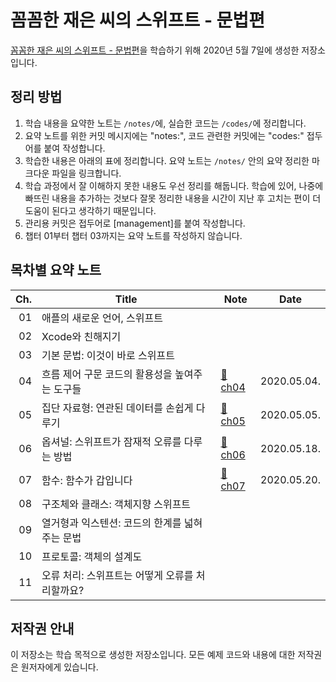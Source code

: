 # 꼼꼼한 재은 씨의 스위프트 - 문법편

[꼼꼼한 재은 씨의 스위프트 - 문법편](http://aladin.kr/p/Pn5Vf)을 학습하기 위해 2020년 5월 7일에 생성한 저장소입니다.

## 정리 방법

1. 학습 내용을 요약한 노트는 `/notes/`에, 실습한 코드는 `/codes/`에 정리합니다.
1. 요약 노트를 위한 커밋 메시지에는 "notes:", 코드 관련한 커밋에는 "codes:" 접두어를 붙여 작성합니다.
1. 학습한 내용은 아래의 표에 정리합니다. 요약 노트는 `/notes/` 안의 요약 정리한 마크다운 파일을 링크합니다.
1. 학습 과정에서 잘 이해하지 못한 내용도 우선 정리를 해둡니다. 학습에 있어, 나중에 빠뜨린 내용을 추가하는 것보다 잘못 정리한 내용을 시간이 지난 후 고치는 편이 더 도움이 된다고 생각하기 때문입니다.
1. 관리용 커밋은 접두어로 [management]를 붙여 작성합니다.
1. 챕터 01부터 챕터 03까지는 요약 노트를 작성하지 않습니다.

## 목차별 요약 노트

<!-- prettier-ignore -->
| Ch. | Title                                     | Note | Date |
| --: | ----------------------------------------- | ---- | ---- |
|  01 | 애플의 새로운 언어, 스위프트                  |      |      |
|  02 | Xcode와 친해지기                            |      |      |
|  03 | 기본 문법: 이것이 바로 스위프트               |      |      |
|  04 | 흐름 제어 구문 코드의 활용성을 높여주는 도구들  | [:memo:ch04](./notes/ch04-flow-control.md) | 2020.05.04. |
|  05 | 집단 자료형: 연관된 데이터를 손쉽게 다루기      | [:memo:ch05](./notes/ch05-collective-types.md) | 2020.05.05. |
|  06 | 옵셔널: 스위프트가 잠재적 오류를 다루는 방법    | [:memo:ch06](./notes/ch06-optional.md) | 2020.05.18. |
|  07 | 함수: 함수가 갑입니다                        | [:memo:ch07](./notes/ch07-functions.md) | 2020.05.20. |
|  08 | 구조체와 클래스: 객체지향 스위프트             |      |      |
|  09 | 열거형과 익스텐션: 코드의 한계를 넓혀주는 문법  |      |      |
|  10 | 프로토콜: 객체의 설계도                         |      |      |
|  11 | 오류 처리: 스위프트는 어떻게 오류를 처리할까요? |      |      |

## 저작권 안내

이 저장소는 학습 목적으로 생성한 저장소입니다. 모든 예제 코드와 내용에 대한 저작권은 원저자에게 있습니다.
